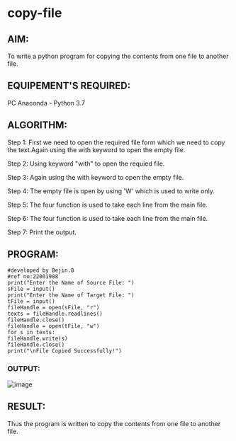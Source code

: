 # copy-file
## AIM:
To write a python program for copying the contents from one file to another file.
## EQUIPEMENT'S REQUIRED: 
PC
Anaconda - Python 3.7
## ALGORITHM: 
Step 1:
First we need to open the required file form which we need to copy the text.Again using the with keyword to open the empty file.

Step 2:
Using keyword "with" to open the requied file.

Step 3:
Again using the with keyword to open the empty file.

Step 4:
The empty file is open by using 'W' which is used to write only.

Step 5:
The four function is used to take each line from the main file.

Step 6:
The four function is used to take each line from the main file.

Step 7:
Print the output.
## PROGRAM:
```
#developed by Bejin.B
#ref no:22001908
print("Enter the Name of Source File: ")
sFile = input()
print("Enter the Name of Target File: ")
tFile = input()
fileHandle = open(sFile, "r")
texts = fileHandle.readlines()
fileHandle.close()
fileHandle = open(tFile, "w")
for s in texts:
fileHandle.write(s)
fileHandle.close()
print("\nFile Copied Successfully!")
```
### OUTPUT:

![image](https://user-images.githubusercontent.com/118367518/215099723-2d73252a-2833-4fbd-bb24-c6af0abb5fee.png)

## RESULT:
Thus the program is written to copy the contents from one file to another file.
